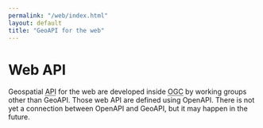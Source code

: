 ```yaml
---
permalink: "/web/index.html"
layout: default
title: "GeoAPI for the web"
---
```

<h1>Web API</h1>

<p>Geospatial <abbr title="Application Programming Interface">API</abbr> for the web are developed
inside <abbr title="Open Geospatial Consortium">OGC</abbr> by working groups other than GeoAPI.
Those web <abbr>API</abbr> are defined using OpenAPI.
There is not yet a connection between OpenAPI and GeoAPI, but it may happen in the future.</p>
